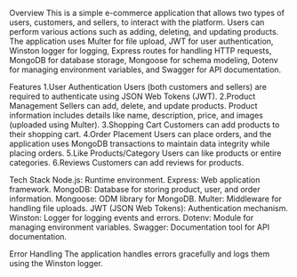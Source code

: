 Overview
This is a simple e-commerce application that allows two types of users, customers, and sellers, to interact with the platform. Users can perform various actions such as adding, deleting, and updating products. The application uses Multer for file upload, JWT for user authentication, Winston logger for logging, Express routes for handling HTTP requests, MongoDB for database storage, Mongoose for schema modeling, Dotenv for managing environment variables, and Swagger for API documentation.

Features
1.User Authentication
Users (both customers and sellers) are required to authenticate using JSON Web Tokens (JWT).
2.Product Management
Sellers can add, delete, and update products. Product information includes details like name, description, price, and images (uploaded using Multer).
3.Shopping Cart
Customers can add products to their shopping cart.
4.Order Placement
Users can place orders, and the application uses MongoDB transactions to maintain data integrity while placing orders.
5.Like Products/Category
Users can like products or entire categories.
6.Reviews
Customers can add reviews for products.


Tech Stack
Node.js: Runtime environment.
Express: Web application framework.
MongoDB: Database for storing product, user, and order information.
Mongoose: ODM library for MongoDB.
Multer: Middleware for handling file uploads.
JWT (JSON Web Tokens): Authentication mechanism.
Winston: Logger for logging events and errors.
Dotenv: Module for managing environment variables.
Swagger: Documentation tool for API documentation.

Error Handling
The application handles errors gracefully and logs them using the Winston logger.
